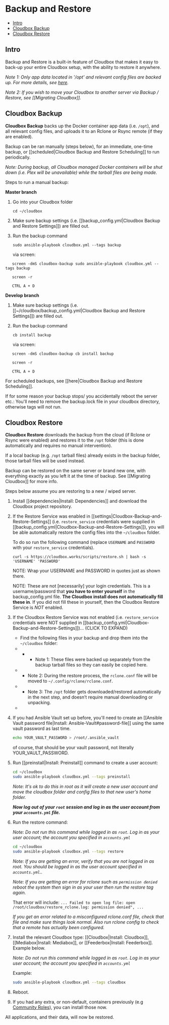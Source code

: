 # Backup and Restore

* [Intro](cloudbox-backup-and-restore.md#intro)
* [Cloudbox Backup](cloudbox-backup-and-restore.md#cloudbox-backup)
* [Cloudbox Restore](cloudbox-backup-and-restore.md#cloudbox-restore)

## Intro

Backup and Restore is a built-in feature of Cloudbox that makes it easy to back-up your entire Cloudbox setup, with the ability to restore it anywhere.

_Note 1: Only app data located in '/opt' and relevant config files are backed up. For more details, see_ [_here_](https://github.com/Cloudbox/gitbook/tree/4d7c0c5c8a2a3701c6b4104a930afe4866e08420/FAQ/README.md#what-is-backed-up)_._

_Note 2: If you wish to move your Cloudbox to another server via Backup / Restore, see \[\[Migrating Cloudbox\]\]._

## Cloudbox Backup

**Cloudbox Backup** backs up the Docker container app data \(i.e. `/opt`\), and all relevant config files, and uploads it to an Rclone or Rsync remote \(if they are enabled\).

Backup can be ran manually \(steps below\), for an immediate, one-time backup, or \[\[scheduled\|Cloudbox Backup and Restore Scheduling\]\] to run periodically.

_Note: During backup, all Cloudbox managed Docker containers will be shut down \(i.e. Plex will be unavailable\) while the tarball files are being made._

Steps to run a manual backup:

**Master branch**

1. Go into your Cloudbox folder

   ```text
   cd ~/cloudbox
   ```

2. Make sure backup settings \(i.e. \[\[backup\_config.yml\|Cloudbox Backup and Restore Settings\]\]\) are filled out.
3. Run the backup command

   ```text
   sudo ansible-playbook cloudbox.yml --tags backup
   ```

   via screen:

```text
   screen -dmS cloudbox-backup sudo ansible-playbook cloudbox.yml --tags backup
```

```text
   screen -r
```

```text
   CTRL A + D
```

**Develop branch**

1. Make sure backup settings \(i.e. \[\[~/cloudbox/backup\_config.yml\|Cloudbox Backup and Restore Settings\]\]\) are filled out.
2. Run the backup command

   ```text
   cb install backup
   ```

   via screen:

```text
   screen -dmS cloudbox-backup cb install backup
```

```text
   screen -r
```

```text
   CTRL A + D
```

For scheduled backups, see \[\[here\|Cloudbox Backup and Restore Scheduling\]\].

If for some reason your backup stops/ you accidentally reboot the server etc.: You'll need to remove the backup.lock file in your cloudbox directory, otherwise tags will not run.

## Cloudbox Restore

**Cloudbox Restore** downloads the backup from the cloud \(if Rclone or Rsync were enabled\) and restores it to the `/opt` folder \(this is done automatically and requires no manual intervention\).

If a local backup \(e.g. `/opt` tarball files\) already exists in the backup folder, those tarball files will be used instead.

Backup can be restored on the same server or brand new one, with everything exactly as you left it at the time of backup. See \[\[Migrating Cloudbox\]\] for more info.

Steps below assume you are restoring to a new / wiped server.

1. Install \[\[dependencies\|Install: Dependencies\]\] and download the Cloudbox project repository.
2. If the Restore Service was enabled in \[\[settings\|Cloudbox-Backup-and-Restore-Settings\]\] \(i.e. `restore_service` credentials were supplied in \[\[backup\_config.yml\|Cloudbox-Backup-and-Restore-Settings\]\]\), you will be able automatically restore the config files into the `~/cloudbox` folder.

   To do so run the following command \(replace `USERNAME` and `PASSWORD` with your `restore_service` credentials\).

   ```text
   curl -s https://cloudbox.works/scripts/restore.sh | bash -s 'USERNAME' 'PASSWORD'
   ```

   NOTE: Wrap your USERNAME and PASSWORD in quotes just as shown there.

   NOTE: These are not \[necessarily\] your login credentials. This is a username/password that **you have to enter yourself** in the backup\_config.yml file. **The Cloudbox install does not automatically fill these in**. If you did not fill these in yourself, then the Cloudbox Restore Service is _NOT_ enabled.

3. If the Cloudbox Restore Service was not enabled \(i.e. `restore_service` credentials were NOT supplied in \[\[backup\_config.yml\|Cloudbox-Backup-and-Restore-Settings\]\]\)... \(CLICK TO EXPAND\) 
   * Find the following files in your backup and drop them into the `~/cloudbox` folder:
   * * * Note 1: These files were backed up separately from the backup tarball files so they can easily be copied here.
   * * Note 2: During the restore process, the `rclone.conf` file will be moved to `~/.config/rclone/rclone.conf`.
   * * Note 3: The `/opt` folder gets downloaded/restored automatically in the next step, and doesn’t require manual downloading or unpacking.
   * 
4. If you had Ansible Vault set up before, you'll need to create an \[\[Ansible Vault password file\|Install: Ansible-Vault\#password-file\]\] using the same vault password as last time.

   ```bash
   echo YOUR_VAULT_PASSWORD > /root/.ansible_vault
   ```

   of course, that should be your vault password, not literally YOUR\_VAULT\_PASSWORD.

5. Run \[\[preinstall\|Install: Preinstall\]\] command to create a user account:

   ```bash
   cd ~/cloudbox
   sudo ansible-playbook cloudbox.yml --tags preinstall
   ```

   _Note: It's ok to do this in root as it will create a new user account and move the cloudbox folder and config files to that new user's home folder._

   _**Now log out of your `root` session and log in as the user account from your `accounts.yml` file.**_

6. Run the restore command:

   _Note: Do not run this command while logged in as `root`. Log in as your user account; the account you specified in `accounts.yml`_

   ```bash
   cd ~/cloudbox
   sudo ansible-playbook cloudbox.yml --tags restore
   ```

   _Note: If you are getting an error, verify that you are not logged in as root. You should be logged in as the user account specified in `accounts.yml`.._

   _Note: If you are getting an error for rclone such as `permission denied` reboot the system then sign in as your user then run the restore tag again._

   That error will include: `... Failed to open log file: open /root/cloudbox/restore_rclone.log: permission denied", ...`

   _If you get an error related to a misconfigured rclone.conf file, check that file and make sure things look normal. Also run rclone config to check that a remote has actually been configured._

7. Install the relevant Cloudbox type: \[\[Cloudbox\|Install: Cloudbox\]\], \[\[Mediabox\|Install: Mediabox\]\], or \[\[Feederbox\|Install: Feederbox\]\]. Example below.

   _Note: Do not run this command while logged in as `root`. Log in as your user account; the account you specified in `accounts.yml`_

   Example:

   ```bash
   sudo ansible-playbook cloudbox.yml --tags cloudbox
   ```

8. Reboot.
9. If you had any extra, or non-default, containers previously \(e.g [Community Roles](https://github.com/Cloudbox/Community)\), you can install those now.

All applications, and their data, will now be restored.

